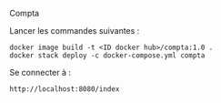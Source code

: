Compta

Lancer les commandes suivantes :

	docker image build -t <ID docker hub>/compta:1.0 .
	docker stack deploy -c docker-compose.yml compta

Se connecter à :

	http://localhost:8080/index  
